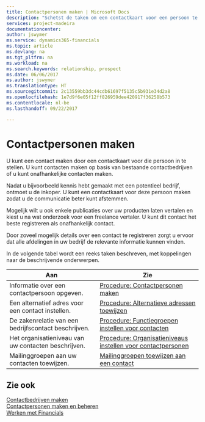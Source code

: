 ```yaml
---
title: Contactpersonen maken | Microsoft Docs
description: "Schetst de taken om een contactkaart voor een persoon te maken, bijvoorbeeld een prospect of leverancier, om de relatie te helpen definiëren en communicatie af te stemmen."
services: project-madeira
documentationcenter: 
author: jswymer
ms.service: dynamics365-financials
ms.topic: article
ms.devlang: na
ms.tgt_pltfrm: na
ms.workload: na
ms.search.keywords: relationship, prospect
ms.date: 06/06/2017
ms.author: jswymer
ms.translationtype: HT
ms.sourcegitcommit: 2c13559bb3dc44cdb61697f5135c5b931e34d2a8
ms.openlocfilehash: 1e7d9f6e05f12ff826959dee420917f36258b573
ms.contentlocale: nl-be
ms.lasthandoff: 09/22/2017

---
```

# <a name="creating-contact-persons"></a>Contactpersonen maken
U kunt een contact maken door een contactkaart voor die persoon in te stellen. U kunt contacten maken op basis van bestaande contactbedrijven of u kunt onafhankelijke contacten maken.

Nadat u bijvoorbeeld kennis hebt gemaakt met een potentieel bedrijf, ontmoet u de inkoper. U kunt een contactkaart voor deze persoon maken zodat u de communicatie beter kunt afstemmen.

Mogelijk wilt u ook enkele publicaties over uw producten laten vertalen en kiest u na wat onderzoek voor een freelance vertaler. U kunt dit contact het beste registreren als onafhankelijk contact.

Door zoveel mogelijk details over een contact te registreren zorgt u ervoor dat alle afdelingen in uw bedrijf de relevante informatie kunnen vinden.

In de volgende tabel wordt een reeks taken beschreven, met koppelingen naar de beschrijvende onderwerpen. 

| Aan | Zie |
| --- | --- |
| Informatie over een contactpersoon opgeven. |[Procedure: Contactpersonen maken](marketing-how-create-contact-persons.md) |
| Een alternatief adres voor een contact instellen. |[Procedure: Alternatieve adressen toewijzen](marketing-how-assign-alternate-address.md) |
| De zakenrelatie van een bedrijfscontact beschrijven. |[Procedure: Functiegroepen instellen voor contacten](marketing-job-responsibilities.md) |
| Het organisatieniveau van uw contacten beschrijven. |[Procedure: Organisatieniveaus instellen voor contactpersonen](marketing-organizational-levels.md) |
| Mailinggroepen aan uw contacten toewijzen. |[Mailinggroepen toewijzen aan een contact](marketing-mailing-groups.md) |

## <a name="see-also"></a>Zie ook
[Contactbedrijven maken](marketing-create-contact-companies.md)  
[Contactpersonen maken en beheren]()  
[Werken met Financials](ui-work-product.md)

